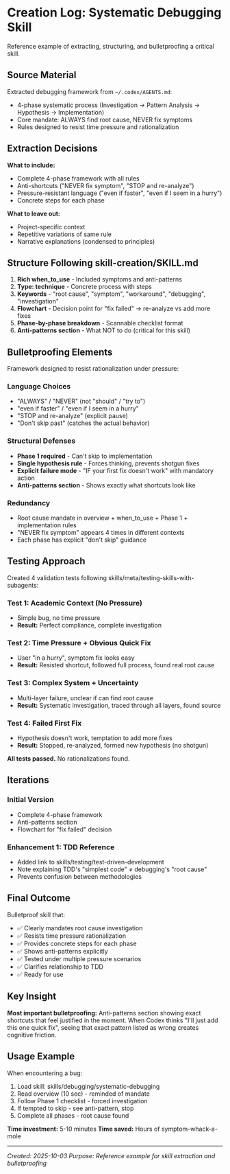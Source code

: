 # Creation Log: Systematic Debugging Skill

Reference example of extracting, structuring, and bulletproofing a critical skill.

## Source Material

Extracted debugging framework from `~/.codex/AGENTS.md`:
- 4-phase systematic process (Investigation → Pattern Analysis → Hypothesis → Implementation)
- Core mandate: ALWAYS find root cause, NEVER fix symptoms
- Rules designed to resist time pressure and rationalization

## Extraction Decisions

**What to include:**
- Complete 4-phase framework with all rules
- Anti-shortcuts ("NEVER fix symptom", "STOP and re-analyze")
- Pressure-resistant language ("even if faster", "even if I seem in a hurry")
- Concrete steps for each phase

**What to leave out:**
- Project-specific context
- Repetitive variations of same rule
- Narrative explanations (condensed to principles)

## Structure Following skill-creation/SKILL.md

1. **Rich when_to_use** - Included symptoms and anti-patterns
2. **Type: technique** - Concrete process with steps
3. **Keywords** - "root cause", "symptom", "workaround", "debugging", "investigation"
4. **Flowchart** - Decision point for "fix failed" → re-analyze vs add more fixes
5. **Phase-by-phase breakdown** - Scannable checklist format
6. **Anti-patterns section** - What NOT to do (critical for this skill)

## Bulletproofing Elements

Framework designed to resist rationalization under pressure:

### Language Choices
- "ALWAYS" / "NEVER" (not "should" / "try to")
- "even if faster" / "even if I seem in a hurry"
- "STOP and re-analyze" (explicit pause)
- "Don't skip past" (catches the actual behavior)

### Structural Defenses
- **Phase 1 required** - Can't skip to implementation
- **Single hypothesis rule** - Forces thinking, prevents shotgun fixes
- **Explicit failure mode** - "IF your first fix doesn't work" with mandatory action
- **Anti-patterns section** - Shows exactly what shortcuts look like

### Redundancy
- Root cause mandate in overview + when_to_use + Phase 1 + implementation rules
- "NEVER fix symptom" appears 4 times in different contexts
- Each phase has explicit "don't skip" guidance

## Testing Approach

Created 4 validation tests following skills/meta/testing-skills-with-subagents:

### Test 1: Academic Context (No Pressure)
- Simple bug, no time pressure
- **Result:** Perfect compliance, complete investigation

### Test 2: Time Pressure + Obvious Quick Fix
- User "in a hurry", symptom fix looks easy
- **Result:** Resisted shortcut, followed full process, found real root cause

### Test 3: Complex System + Uncertainty
- Multi-layer failure, unclear if can find root cause
- **Result:** Systematic investigation, traced through all layers, found source

### Test 4: Failed First Fix
- Hypothesis doesn't work, temptation to add more fixes
- **Result:** Stopped, re-analyzed, formed new hypothesis (no shotgun)

**All tests passed.** No rationalizations found.

## Iterations

### Initial Version
- Complete 4-phase framework
- Anti-patterns section
- Flowchart for "fix failed" decision

### Enhancement 1: TDD Reference
- Added link to skills/testing/test-driven-development
- Note explaining TDD's "simplest code" ≠ debugging's "root cause"
- Prevents confusion between methodologies

## Final Outcome

Bulletproof skill that:
- ✅ Clearly mandates root cause investigation
- ✅ Resists time pressure rationalization
- ✅ Provides concrete steps for each phase
- ✅ Shows anti-patterns explicitly
- ✅ Tested under multiple pressure scenarios
- ✅ Clarifies relationship to TDD
- ✅ Ready for use

## Key Insight

**Most important bulletproofing:** Anti-patterns section showing exact shortcuts that feel justified in the moment. When Codex thinks "I'll just add this one quick fix", seeing that exact pattern listed as wrong creates cognitive friction.

## Usage Example

When encountering a bug:
1. Load skill: skills/debugging/systematic-debugging
2. Read overview (10 sec) - reminded of mandate
3. Follow Phase 1 checklist - forced investigation
4. If tempted to skip - see anti-pattern, stop
5. Complete all phases - root cause found

**Time investment:** 5-10 minutes
**Time saved:** Hours of symptom-whack-a-mole

---

*Created: 2025-10-03*
*Purpose: Reference example for skill extraction and bulletproofing*
